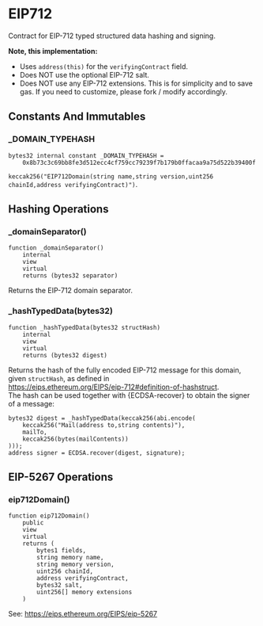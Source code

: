 # EIP712

Contract for EIP-712 typed structured data hashing and signing.


<b>Note, this implementation:</b>

- Uses `address(this)` for the `verifyingContract` field.
- Does NOT use the optional EIP-712 salt.
- Does NOT use any EIP-712 extensions.
This is for simplicity and to save gas.
If you need to customize, please fork / modify accordingly.



<!-- customintro:start --><!-- customintro:end -->

## Constants And Immutables

### _DOMAIN_TYPEHASH

```solidity
bytes32 internal constant _DOMAIN_TYPEHASH =
    0x8b73c3c69bb8fe3d512ecc4cf759cc79239f7b179b0ffacaa9a75d522b39400f
```

`keccak256("EIP712Domain(string name,string version,uint256 chainId,address verifyingContract)")`.

## Hashing Operations

### _domainSeparator()

```solidity
function _domainSeparator()
    internal
    view
    virtual
    returns (bytes32 separator)
```

Returns the EIP-712 domain separator.

### _hashTypedData(bytes32)

```solidity
function _hashTypedData(bytes32 structHash)
    internal
    view
    virtual
    returns (bytes32 digest)
```

Returns the hash of the fully encoded EIP-712 message for this domain,   
given `structHash`, as defined in   
https://eips.ethereum.org/EIPS/eip-712#definition-of-hashstruct.   
The hash can be used together with {ECDSA-recover} to obtain the signer of a message:   
```solidity   
bytes32 digest = _hashTypedData(keccak256(abi.encode(   
    keccak256("Mail(address to,string contents)"),   
    mailTo,   
    keccak256(bytes(mailContents))   
)));   
address signer = ECDSA.recover(digest, signature);   
```

## EIP-5267 Operations

### eip712Domain()

```solidity
function eip712Domain()
    public
    view
    virtual
    returns (
        bytes1 fields,
        string memory name,
        string memory version,
        uint256 chainId,
        address verifyingContract,
        bytes32 salt,
        uint256[] memory extensions
    )
```

See: https://eips.ethereum.org/EIPS/eip-5267